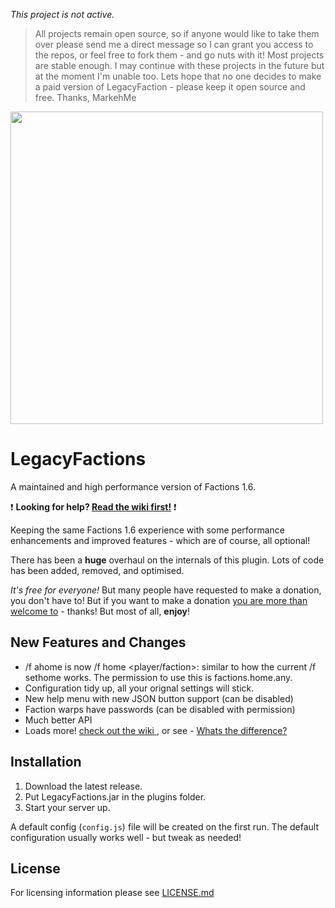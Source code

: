 *This project is not active.*

> All projects remain open source, so if anyone would like to take them over please send me a direct message so I can grant you access to the repos, or feel free to fork them - and go nuts with it! Most projects are stable enough. I may continue with these projects in the future but at the moment I'm unable too. Lets hope that no one decides to make a paid version of LegacyFaction - please keep it open source and free. Thanks, MarkehMe

<img src="https://raw.githubusercontent.com/redstone/LegacyFactions/master/media/legacyfactions.png" width="500">

# LegacyFactions
A maintained and high performance version of Factions 1.6.

❗️ **Looking for help? [Read the wiki first!](https://github.com/redstone/LegacyFactions/wiki)** ❗️

Keeping the same Factions 1.6 experience with some performance enhancements and improved features - which are of course, all optional!

There has been a **huge** overhaul on the internals of this plugin. Lots of code has been added, removed, and optimised. 

_It's free for everyone!_ But many people have requested to make a donation, you don't have to! But if you want to make a donation [you are more than welcome to](https://www.paypal.me/markhughes/10usd) - thanks! But most of all, **enjoy**!

## New Features and Changes
* /f ahome is now /f home <name> <player/faction>: similar to how the current /f sethome works. The permission to use this is factions.home.any.
* Configuration tidy up, all your orignal settings will stick.
* New help menu with new JSON button support (can be disabled)
* Faction warps have passwords (can be disabled with permission)
* Much better API
* Loads more! [check out the wiki ](https://github.com/redstone/LegacyFactions/wiki), or see - [Whats the difference?](https://github.com/redstone/LegacyFactions/wiki/Whats-the-difference%3F)

## Installation
1. Download the latest release.
2. Put LegacyFactions.jar in the plugins folder.
3. Start your server up.

A default config (`config.js`) file will be created on the first run. The default configuration usually works well - but tweak as needed!

## License
For licensing information please see [LICENSE.md](LICENSE.md)
